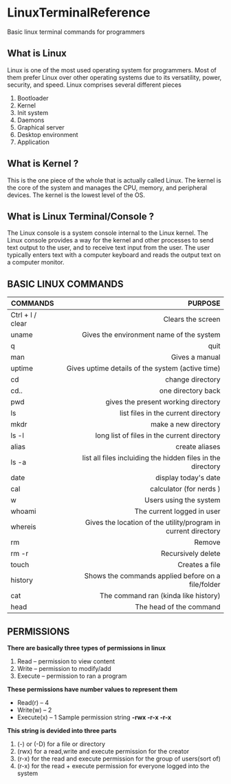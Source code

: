 # LinuxTerminalReference
Basic linux terminal commands for programmers

## What is Linux 

Linux is one of the most used operating system for programmers.  Most of them prefer Linux over other operating systems due to its versatility, power, security, and speed. Linux comprises several different pieces 

1.	Bootloader
2.	Kernel
3.	Init system
4.	Daemons
5.	Graphical server
6.	Desktop environment
7.	Application


## What is Kernel ?

This is the one piece of the whole that is actually called Linux. The kernel is the core of the system and manages the CPU, memory, and peripheral devices. The kernel is the lowest level of the OS.


## What is Linux Terminal/Console ?
The Linux console is a system console internal to the Linux kernel. The Linux console provides a way for the kernel and other processes to send text output to the user, and to receive text input from the user. The user typically enters text with a computer keyboard and reads the output text on a computer monitor.


## BASIC LINUX COMMANDS

| COMMANDS | PURPOSE |
| -------- |-----:|
|Ctrl + l / clear | Clears the screen |
| uname  | Gives the environment name of the system |
| q |quit|
| man |Gives a manual |
| uptime | Gives uptime details of the system (active time)|
| cd | change directory |
| cd.. | one directory back |
| pwd | gives the present working directory |
| ls | list files in the current directory |
| mkdr | make a new directory |
| ls -l | long list of files in the current directory |
| alias | create aliases |
| ls -a | list all files incluiding the hidden files in the directory |
| date | display today's date |
| cal | calculator (for nerds ) |
| w | Users using the system |
| whoami | The current logged in user|
| whereis | Gives the location of the utility/program in current directory |
| rm | Remove |
| rm -r | Recursively delete|
| touch | Creates a file |
| history | Shows the commands applied before on a file/folder|
| cat | The command ran (kinda like history)|
| head | The head of the command |



## PERMISSIONS
__There are basically three types of permissions in linux__
1.	Read – permission to view content
2.	Write – permission to modify/add
3.	Execute – permission to ran a program

__These permissions have number values to represent them__
-	Read(r) – 4
-	Write(w) – 2
-	Execute(x) – 1
Sample permission string
__-rwx -r-x -r-x__

__This string is devided into three parts__
1.	(-) or (-D) for a file or directory
2.	(rwx) for a read,write and execute permission for the creator
3.	(r-x) for the read and execute permission for the group of users(sort of)
4.	(r-x) for the read + execute permission for everyone logged into the system

